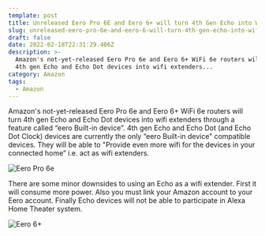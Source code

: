 ```yaml
---
template: post
title: Unreleased Eero Pro 6E and Eero 6+ will turn 4th Gen Echo into Wifi Extenders
slug: unreleased-eero-pro-6e-and-eero-6-will-turn-4th-gen-echo-into-wifi-extenders
draft: false
date: 2022-02-18T22:31:29.406Z
description: >-
  Amazon's not-yet-released Eero Pro 6e and Eero 6+ WiFi 6e routers will turn
  4th gen Echo and Echo Dot devices into wifi extenders...
category: Amazon
tags:
  - Amazon
---
```

Amazon's not-yet-released Eero Pro 6e and Eero 6+ WiFi 6e routers will turn 4th gen Echo and Echo Dot devices into wifi extenders through a feature called “eero Built-in device”. 4th gen Echo and Echo Dot (and Echo Dot Clock) devices are currently the only “eero Built-in device” compatible devices. They will be able to "Provide even more wifi for the devices in your connected home” i.e. act as wifi extenders. 

![](/media/twitter_d0b780b9452a6fa91ad6c781903b6327.jpeg "Eero Pro 6e")

There are some minor downsides to using an Echo as a wifi extender. First it will consume more power. Also you must link your Amazon account to your Eero account. Finally Echo devices will not be able to participate in Alexa Home Theater system.

![](/media/twitter_57a0c99c4943c30db359092fb429d596.jpeg "Eero 6+")
